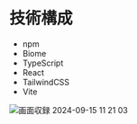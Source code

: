 # 技術構成
- npm
- Biome
- TypeScript
- React
- TailwindCSS
- Vite

![画面収録 2024-09-15 11 21 03](https://github.com/user-attachments/assets/6e7b36b5-03ed-4dae-bd83-f66b3a2313c3)

